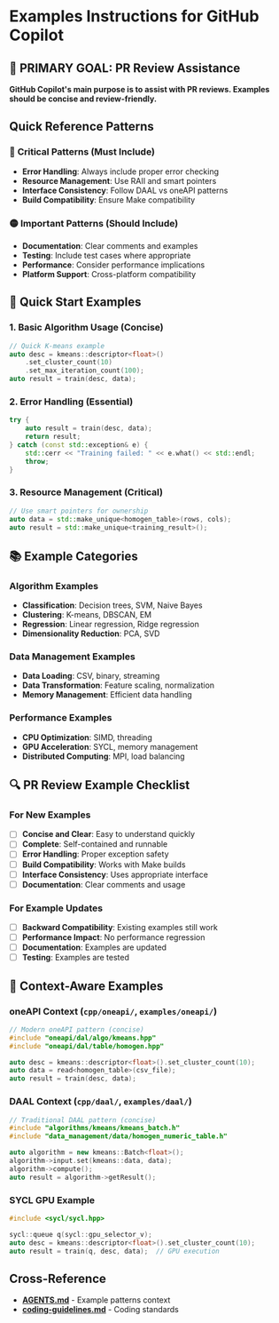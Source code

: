 # Examples Instructions for GitHub Copilot

## 🎯 **PRIMARY GOAL: PR Review Assistance**

**GitHub Copilot's main purpose is to assist with PR reviews. Examples should be concise and review-friendly.**

## Quick Reference Patterns

### 🔴 **Critical Patterns (Must Include)**
- **Error Handling**: Always include proper error checking
- **Resource Management**: Use RAII and smart pointers
- **Interface Consistency**: Follow DAAL vs oneAPI patterns
- **Build Compatibility**: Ensure Make compatibility

### 🟡 **Important Patterns (Should Include)**
- **Documentation**: Clear comments and examples
- **Testing**: Include test cases where appropriate
- **Performance**: Consider performance implications
- **Platform Support**: Cross-platform compatibility

## 🚀 Quick Start Examples

### 1. Basic Algorithm Usage (Concise)
```cpp
// Quick K-means example
auto desc = kmeans::descriptor<float>()
    .set_cluster_count(10)
    .set_max_iteration_count(100);
auto result = train(desc, data);
```

### 2. Error Handling (Essential)
```cpp
try {
    auto result = train(desc, data);
    return result;
} catch (const std::exception& e) {
    std::cerr << "Training failed: " << e.what() << std::endl;
    throw;
}
```

### 3. Resource Management (Critical)
```cpp
// Use smart pointers for ownership
auto data = std::make_unique<homogen_table>(rows, cols);
auto result = std::make_unique<training_result>();
```

## 📚 Example Categories

### Algorithm Examples
- **Classification**: Decision trees, SVM, Naive Bayes
- **Clustering**: K-means, DBSCAN, EM
- **Regression**: Linear regression, Ridge regression
- **Dimensionality Reduction**: PCA, SVD

### Data Management Examples
- **Data Loading**: CSV, binary, streaming
- **Data Transformation**: Feature scaling, normalization
- **Memory Management**: Efficient data handling

### Performance Examples
- **CPU Optimization**: SIMD, threading
- **GPU Acceleration**: SYCL, memory management
- **Distributed Computing**: MPI, load balancing

## 🔍 PR Review Example Checklist

### For New Examples
- [ ] **Concise and Clear**: Easy to understand quickly
- [ ] **Complete**: Self-contained and runnable
- [ ] **Error Handling**: Proper exception safety
- [ ] **Build Compatibility**: Works with Make builds
- [ ] **Interface Consistency**: Uses appropriate interface
- [ ] **Documentation**: Clear comments and usage

### For Example Updates
- [ ] **Backward Compatibility**: Existing examples still work
- [ ] **Performance Impact**: No performance regression
- [ ] **Documentation**: Examples are updated
- [ ] **Testing**: Examples are tested

## 🎯 Context-Aware Examples

### oneAPI Context (`cpp/oneapi/`, `examples/oneapi/`)
```cpp
// Modern oneAPI pattern (concise)
#include "oneapi/dal/algo/kmeans.hpp"
#include "oneapi/dal/table/homogen.hpp"

auto desc = kmeans::descriptor<float>().set_cluster_count(10);
auto data = read<homogen_table>(csv_file);
auto result = train(desc, data);
```

### DAAL Context (`cpp/daal/`, `examples/daal/`)
```cpp
// Traditional DAAL pattern (concise)
#include "algorithms/kmeans/kmeans_batch.h"
#include "data_management/data/homogen_numeric_table.h"

auto algorithm = new kmeans::Batch<float>();
algorithm->input.set(kmeans::data, data);
algorithm->compute();
auto result = algorithm->getResult();
```

### SYCL GPU Example
```cpp
#include <sycl/sycl.hpp>

sycl::queue q(sycl::gpu_selector_v);
auto desc = kmeans::descriptor<float>().set_cluster_count(10);
auto result = train(q, desc, data);  // GPU execution
```

## Cross-Reference
- **[AGENTS.md](/examples/AGENTS.md)** - Example patterns context
- **[coding-guidelines.md](/.github/instructions/cpp-coding-guidelines.md)** - Coding standards